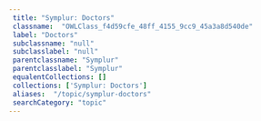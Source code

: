 ```yaml
--- 
 title: "Symplur: Doctors" 
 classname:  "OWLClass_f4d59cfe_48ff_4155_9cc9_45a3a8d540de" 
 label: "Doctors" 
 subclassname: "null" 
 subclasslabel: "null" 
 parentclassname: "Symplur" 
 parentclasslabel: "Symplur" 
 equalentCollections: [] 
 collections: ['Symplur: Doctors']
 aliases:  "/topic/symplur-doctors"  
 searchCategory: "topic" 
---
```


